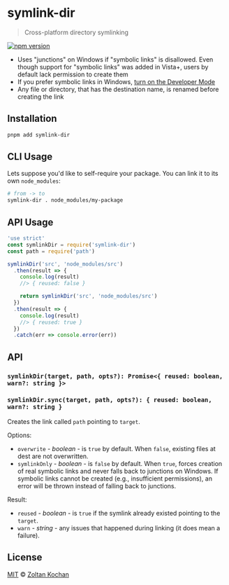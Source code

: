 # symlink-dir

> Cross-platform directory symlinking

<!--@shields('npm')-->
[![npm version](https://img.shields.io/npm/v/symlink-dir.svg)](https://www.npmjs.com/package/symlink-dir)
<!--/@-->

* Uses "junctions" on Windows if "symbolic links" is disallowed. Even though support for "symbolic links" was added in Vista+, users by default lack permission to create them
* If you prefer symbolic links in Windows, [turn on the Developer Mode](https://learn.microsoft.com/windows/apps/get-started/enable-your-device-for-development#activate-developer-mode)
* Any file or directory, that has the destination name, is renamed before creating the link

## Installation

```sh
pnpm add symlink-dir
```

## CLI Usage

Lets suppose you'd like to self-require your package. You can link it to its own `node_modules`:

```sh
# from -> to
symlink-dir . node_modules/my-package
```

## API Usage

<!--@example('./example.js')-->
```js
'use strict'
const symlinkDir = require('symlink-dir')
const path = require('path')

symlinkDir('src', 'node_modules/src')
  .then(result => {
    console.log(result)
    //> { reused: false }

    return symlinkDir('src', 'node_modules/src')
  })
  .then(result => {
    console.log(result)
    //> { reused: true }
  })
  .catch(err => console.error(err))
```
<!--/@-->

## API

### `symlinkDir(target, path, opts?): Promise<{ reused: boolean, warn?: string }>`
### `symlinkDir.sync(target, path, opts?): { reused: boolean, warn?: string }`

Creates the link called `path` pointing to `target`.

Options:

* `overwrite` - *boolean* - is `true` by default. When `false`, existing files at dest are not overwritten.
* `symlinkOnly` - *boolean* - is `false` by default. When `true`, forces creation of real symbolic links and never falls back to junctions on Windows. If symbolic links cannot be created (e.g., insufficient permissions), an error will be thrown instead of falling back to junctions.

Result:

* `reused` - *boolean* - is `true` if the symlink already existed pointing to the `target`.
* `warn` - *string* - any issues that happened during linking (it does mean a failure).

## License

[MIT](./LICENSE) © [Zoltan Kochan](https://www.kochan.io)
